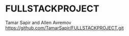 # FULLSTACKPROJECT


Tamar Sapir and Allen Avremov
https://github.com/TamarSapir/FULLSTACKPROJECT.git
